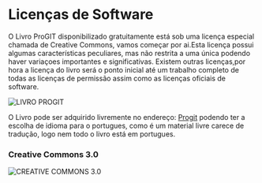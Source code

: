 
#                                      Licenças de Software

     
   O Livro ProGIT disponibilizado gratuitamente está sob uma licença especial chamada de Creative Commons, vamos começar por ai.Esta licença possui algumas características peculiares, mas não restrita a uma única podendo haver variaçoes importantes e significativas. Existem outras licenças,por hora a licença do livro será o ponto inicial até um trabalho completo de todas as licenças de permissão assim como as licenças oficiais de software.  

![LIVRO PROGIT](https://git-scm.com/images/progit2.png)
  

 O Livro pode ser adquirido livremente no endereço: [Progit](https://git-scm.com/book/en/v2) podendo ter a escolha de idioma para o portugues, como é um material livre carece de tradução, logo nem todo o livro está em portugues.  
###                                   Creative Commons 3.0


![CREATIVE COMMONS 3.0](https://mirrors.creativecommons.org/presskit/buttons/88x31/png/by-nc-sa.eu.png)
